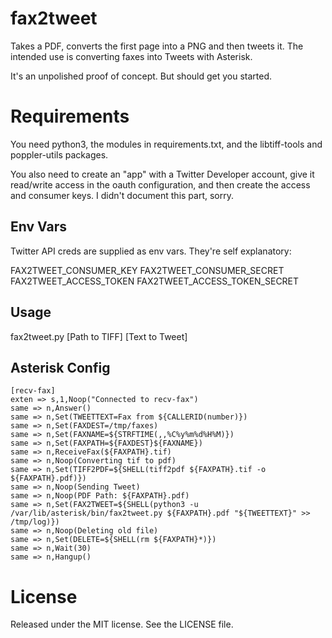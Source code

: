 # fax2tweet

Takes a PDF, converts the first page into a PNG and then tweets it. The intended use is converting faxes into Tweets with Asterisk.

It's an unpolished proof of concept. But should get you started.

# Requirements

You need python3, the modules in requirements.txt, and the libtiff-tools and poppler-utils packages.

You also need to create an "app" with a Twitter Developer account, give it read/write access in the oauth configuration, and then create the access and consumer keys.
I didn't document this part, sorry.

## Env Vars
Twitter API creds are supplied as env vars. They're self explanatory:

FAX2TWEET_CONSUMER_KEY
FAX2TWEET_CONSUMER_SECRET
FAX2TWEET_ACCESS_TOKEN
FAX2TWEET_ACCESS_TOKEN_SECRET

## Usage

fax2tweet.py [Path to TIFF] [Text to Tweet]

## Asterisk Config

    [recv-fax]
    exten => s,1,Noop("Connected to recv-fax")
    same => n,Answer()
    same => n,Set(TWEETTEXT=Fax from ${CALLERID(number)})
    same => n,Set(FAXDEST=/tmp/faxes)
    same => n,Set(FAXNAME=${STRFTIME(,,%C%y%m%d%H%M)})
    same => n,Set(FAXPATH=${FAXDEST}${FAXNAME})
    same => n,ReceiveFax(${FAXPATH}.tif)
    same => n,Noop(Converting tif to pdf)
    same => n,Set(TIFF2PDF=${SHELL(tiff2pdf ${FAXPATH}.tif -o ${FAXPATH}.pdf)})
    same => n,Noop(Sending Tweet)
    same => n,Noop(PDF Path: ${FAXPATH}.pdf)
    same => n,Set(FAX2TWEET=${SHELL(python3 -u /var/lib/asterisk/bin/fax2tweet.py ${FAXPATH}.pdf "${TWEETTEXT}" >> /tmp/log)})
    same => n,Noop(Deleting old file)
    same => n,Set(DELETE=${SHELL(rm ${FAXPATH}*)})
    same => n,Wait(30)
    same => n,Hangup()

# License

Released under the MIT license. See the LICENSE file.